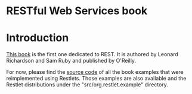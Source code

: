 RESTful Web Services book
=========================

Introduction
============

[This
book](http://web.archive.org/web/20111220112805/http://www.restlet.org/documentation/books#restful-web-services)
is the first one dedicated to REST. It is authored by Leonard Richardson
and Sam Ruby and published by O'Reilly.

For now, please find the [source
code](http://web.archive.org/web/20111220112805/http://www.restlet.org/documentation/1.1/examples/books/rest/src.zip)
of all the book examples that were reimplemented using Restlets. Those
examples are also available and the Restlet distributions under the
"src/org.restlet.example" directory.

